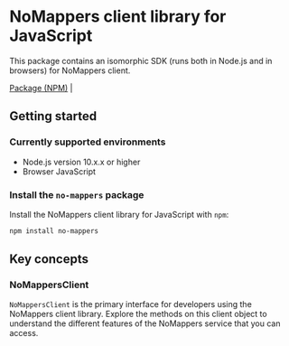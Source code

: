# NoMappers client library for JavaScript

This package contains an isomorphic SDK (runs both in Node.js and in browsers) for NoMappers client.



[Package (NPM)](https://www.npmjs.com/package/no-mappers) |

## Getting started

### Currently supported environments

- Node.js version 10.x.x or higher
- Browser JavaScript


### Install the `no-mappers` package

Install the NoMappers client library for JavaScript with `npm`:

```bash
npm install no-mappers
```


## Key concepts

### NoMappersClient

`NoMappersClient` is the primary interface for developers using the NoMappers client library. Explore the methods on this client object to understand the different features of the NoMappers service that you can access.

